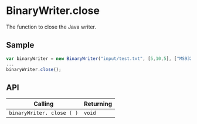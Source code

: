 # BinaryWriter.close

The function to close the Java writer.

## Sample

```javascript
var binaryWriter = new BinaryWriter("input/test.txt", [5,10,5], ["MS932","MS932","MS932"], 20);
...
binaryWriter.close();
```

## API

| Calling | Returning |
|---|---|
| `binaryWriter. close ( )` | `void` |